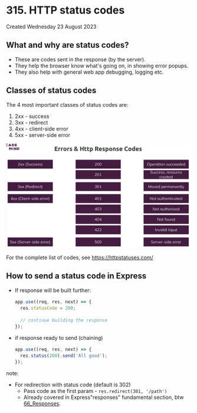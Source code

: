 # 315.  HTTP status codes
Created Wednesday 23 August 2023

## What and why are status codes?
- These are codes sent in the response (by the server).
- They help the browser know what's going on, in showing error popups.
- They also help with general web app debugging, logging etc.


## Classes of status codes
The 4 most important classes of status codes are:
1. 2xx - success
2. 3xx - redirect
3. 4xx - client-side error
4. 5xx - server-side error

![](../../../../assets/315_HTTP_status_codes-image-1-5ab009ef.png)

For the complete list of codes, see https://httpstatuses.com/


## How to send a status code in Express
- If response will be built further:
	```js
	app.use((req, res, next) => {
	  res.statusCode = 200;
	
	  // continue building the response
	});
	```
- if response ready to send (chaining)
	```js
	app.use((req, res, next) => {
	  res.status(200).send('All good');
	});
	```

note: 
- For redirection with status code (default is 302)
	- Pass code as the first param - `res.redirect(301, '/path')`
	- Already covered in Express"responses" fundamental section, btw [66_Responses](../5_Express_js/66_Responses.md#4-convenience-functions).